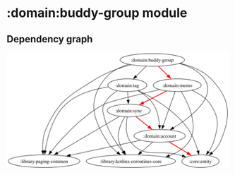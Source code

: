 # :domain:buddy-group module
## Dependency graph
![Dependency graph](../../docs/images/graphs/dep_graph_domain_buddy_group.svg)
